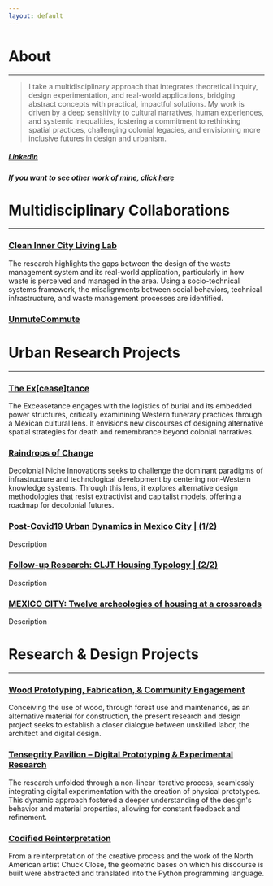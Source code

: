 ```yaml
---
layout: default
---
```

# About
---
> I take a multidisciplinary approach that integrates theoretical inquiry, design experimentation, and real-world applications, bridging abstract concepts with practical, impactful solutions. My work is driven by a deep sensitivity to cultural narratives, human experiences, and systemic inequalities, fostering a commitment to rethinking spatial practices, challenging colonial legacies, and envisioning more inclusive futures in design and urbanism.


##### [Linkedin](https://www.linkedin.com/in/juan-jose-corona/)

##### If you want to see other work of mine, click [here](https://www.instagram.com/jjclucio)



# **Multidisciplinary Collaborations**
---

### [Clean Inner City Living Lab](page-1.md)

The research highlights the gaps between the design of the waste management system and its real-world application, particularly in how waste is perceived and managed in the area. Using a socio-technical systems framework, the misalignments between social behaviors, technical infrastructure, and waste management processes are identified.

### [UnmuteCommute](page6.md)



# **Urban Research Projects** 
---
### [The Ex[cease]tance](page2.md)

The Exceasetance engages with the logistics of burial and its embedded power structures, critically examinining Western funerary practices through a Mexican cultural lens.
It envisions new discourses of designing alternative spatial strategies for death and remembrance beyond colonial narratives.

### [Raindrops of Change](page3.md)

Decolonial Niche Innovations seeks to challenge the dominant paradigms of infrastructure and technological development by centering non-Western knowledge systems.
Through this lens, it explores alternative design methodologies that resist extractivist and capitalist models, offering a roadmap for decolonial futures.

### [Post-Covid19 Urban Dynamics in Mexico City | (1/2)](page4.md)

Description

### [Follow-up Research: CLJT Housing Typology | (2/2)](page5.md)

Description

### [MEXICO CITY: Twelve archeologies of housing at a crossroads](page7.md)

Description


# **Research & Design Projects** 
---

### [Wood Prototyping, Fabrication, & Community Engagement](page8.md)

Conceiving the use of wood, through forest use and maintenance, as an alternative material for construction, the present research and design project seeks to establish a closer dialogue between unskilled labor, the architect and digital design.

### [Tensegrity Pavilion – Digital Prototyping & Experimental Research](page9.md)

The research unfolded through a non-linear iterative process, seamlessly integrating digital experimentation with the creation of physical prototypes. This dynamic approach fostered a deeper understanding of the design's behavior and material properties, allowing for constant feedback and refinement.

### [Codified Reinterpretation](page10.md)

From a reinterpretation of the creative process and the work of the North American artist Chuck Close, the geometric bases on which his discourse is built were abstracted and translated into the Python programming language. 

